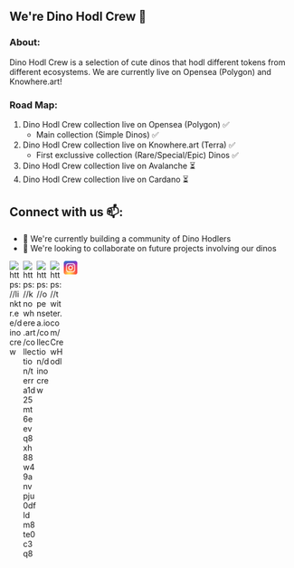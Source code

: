 ## We're Dino Hodl Crew 👋
### About:
Dino Hodl Crew is a selection of cute dinos that hodl different tokens from different ecosystems. We are currently live on Opensea (Polygon) and Knowhere.art!

### Road Map:
1. Dino Hodl Crew collection live on Opensea (Polygon) ✅
    - Main collection (Simple Dinos) ✅
3. Dino Hodl Crew collection live on Knowhere.art (Terra) ✅
    - First exclussive collection (Rare/Special/Epic) Dinos ✅
5. Dino Hodl Crew collection live on Avalanche ⏳
6. Dino Hodl Crew collection live on Cardano ⏳

## Connect with us 📫:
- 🌱 We're currently building a community of Dino Hodlers
- 💞️ We're looking to collaborate on future projects involving our dinos

[<img align="left" alt="https://linktr.ee/dinocrew" width="24px" src="https://res.cloudinary.com/crunchbase-production/image/upload/c_lpad,f_auto,q_auto:eco,dpr_1/h90nveymaytblh5fldz8" />][linktree]
[<img align="left" alt="https://knowhere.art/collection/terra1d25mt6eevq8xh88w49anvpju0dfldm8te0c3q8" width="24px" src="https://knowhere.art/static/logos/knowhere-logo.png" />][knowhere]
[<img align="left" alt="https://opensea.io/collection/dinocrew" width="24px" src="https://storage.googleapis.com/opensea-static/Logomark/Logomark-Blue.png" />][opensea]

[<img align="left" alt="https://twitter.com/CrewHodl" width="24px" src="https://img.icons8.com/fluency/48/000000/twitter.png" />][twitter]
[<img align="left" alt="https://www.instagram.com/dinohodlcrew/" width="24px" src="https://github.com/edent/SuperTinyIcons/blob/master/images/svg/instagram.svg" />][instagram]



[twitter]: https://twitter.com/CrewHodl
[instagram]: https://www.instagram.com/dinohodlcrew/
[linktree]: https://linktr.ee/dinocrew
[opensea]: https://opensea.io/collection/dinocrew
[knowhere]: https://knowhere.art/collection/terra1d25mt6eevq8xh88w49anvpju0dfldm8te0c3q8
